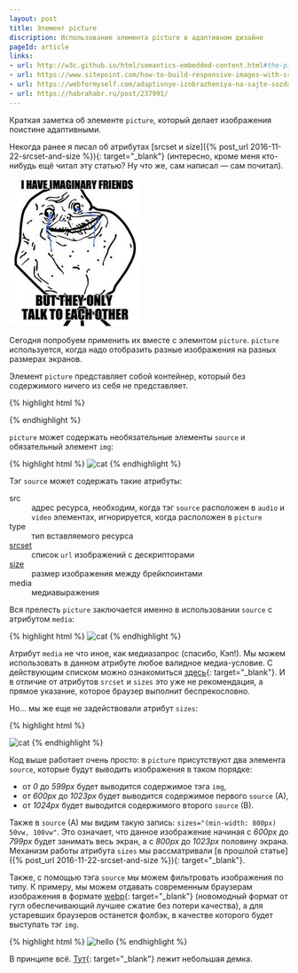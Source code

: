 ```yaml
---
layout: post
title: Элемент picture
discription: Использование элемента picture в адаптивном дизайне 
pageId: article
links:
- url: http://w3c.github.io/html/semantics-embedded-content.html#the-picture-element
- url: https://www.sitepoint.com/how-to-build-responsive-images-with-srcset/
- url: https://webformyself.com/adaptivnye-izobrazheniya-na-sajte-sozdanie-s-pomoshhyu-atributa-srcset/
- url: https://habrahabr.ru/post/237991/
---
```


Краткая заметка об элементе ```picture```, который делает изображения поистине
адаптивными.

Некогда ранее я писал об атрибутах 
[srcset и size]({% post_url 2016-11-22-srcset-and-size  %}){: target="_blank"} (интересно, кроме меня 
кто-нибудь ещё читал эту статью? Ну что же, сам написал&nbsp;&mdash; сам почитал).
 
![Мем Foreveralone](/assets/images/foreveralone.jpg)

Сегодня попробуем применить их вместе с элемнтом ```picture```. ```picture``` 
используется, когда надо отобразить разные изображения на разных размерах экранов.

Элемент ```picture``` представляет собой контейнер, который без содержимого
ничего из себя не представляет. 

{% highlight html %}
<picture>
	
</picture>
{% endhighlight %}

```picture``` может содержать необязательные элементы ```source``` и обязательный
элемент ```img```:

{% highlight html %}
<picture>
  <img src="https://placekitten.com/200/300?image=5" alt="cat" />
</picture>
{% endhighlight %}

Тэг ```source```  может содержать такие атрибуты: 
<dl>
	<dt>src</dt>
	<dd>адрес ресурса, необходим, когда тэг <code class="highlighter-rouge">source</code> расположен 
	в <code class="highlighter-rouge">audio</code> и <code class="highlighter-rouge">video</code> элементах,
	игнорируется, когда расположен в <code class="highlighter-rouge">picture</code></dd>
	<dt>type</dt>
	<dd>тип вставляемого ресурса</dd>
	<dt><a href="{% post_url 2016-11-22-srcset-and-size %}" target="_blank">srcset</a></dt>
	<dd>cписок <code class="highlighter-rouge">url</code> изображений с дескрипторами</dd>
	<dt><a href="{% post_url 2016-11-22-srcset-and-size %}" target="_blank">size</a></dt>
  <dd>размер изображения между брейкпоинтами</dd>
  <dt>media</dt>
  <dd>медиавыражения</dd>
</dl>	
	
Вся прелесть ```picture``` заключается именно в использовании ```source``` c 
атрибутом ```media```:

{% highlight html %}
<picture>
  <source media="(min-width: 1024px)" srcset="https://placekitten.com/1024/768?image=2" />
  <source media="(min-width: 800px)" srcset="https://placekitten.com/800/600?image=3" />
  <img src="https://placekitten.com/200/300?image=5" alt="cat" />
</picture>
{% endhighlight %}

Атрибут ```media``` не что иное, как медиазапрос (спасибо, Кэп!). Мы можем использовать в данном 
атрибуте любое валидное медиа-условие. С действующим списком можно ознакомиться [здесь](https://www.w3.org/TR/css3-mediaqueries/){: target="_blank"}.
И в отличие от атрибутов ```srcset``` и ```sizes``` это уже не рекомендация, 
а прямое указание, которое браузер выполнит беспрекословно.

Но... мы же еще не задействовали атрибут ```sizes```:

{% highlight html %}
<picture>
  <!-- B -->
  <source media="(min-width: 1024px)" srcset="https://placekitten.com/1024/768?image=2" />
  <!-- end B -->
  <!-- A -->
  <source media="(min-width: 600px)" sizes="(min-width: 800px) 50vw, 100vw" srcset="https://placekitten.com/800/600?image=3 800w"/>
  <!-- end A -->
  <img src="https://placekitten.com/200/300?image=5" alt="cat" />
</picture>
{% endhighlight %}

Код выше работает очень просто: в ```picture``` присутствуют два элемента ```source```, которые будут выводить
изображения в таком порядке: 
- от <i>0</i> до <i>599px</i> будет выводится содержимое тэга ```img```,
- от <i>600px</i> до <i>1023px</i> будет выводится содержимое первого ```source``` (A),
- от <i>1024px</i> будет выводится содержимого второго ```source``` (B).

Также в ```source``` (A) мы видим такую запись: ```sizes="(min-width: 800px) 50vw, 100vw"```.
Это означает, что данное изображение начиная с <i>600px</i> до <i>799px</i> будет занимать весь экран,
а с <i>800px</i> до <i>1023px</i> половину экрана. Механизм работы атрибута ```sizes``` мы рассматривали 
[в прошлой статье]({% post_url 2016-11-22-srcset-and-size  %}){: target="_blank"}.

Также, с помощью тэга ```source``` мы можем фильтровать изображения по типу. К примеру, мы можем отдавать
современным браузерам изображения в формате [webp](https://ru.wikipedia.org/wiki/WebP){: target="_blank"} (новомодный 
формат от гугл обеспечивающий лучшее сжатие без потери качества), а для устаревших браузеров останется фолбэк,
в качестве которого будет выступать тэг ```img```.

{% highlight html %}
<picture>
  <source type="image/webp" srcset="hello.webp" />
  <img src="hello.jpg" alt="hello" />
</picture>
{% endhighlight %}

В принципе всё. [Тут](http://codepen.io/qleap/pen/MbrRvK){: target="_blank"} лежит небольшая демка.


	






	

